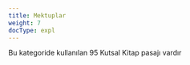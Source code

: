 ```yaml
---
title: Mektuplar
weight: 7
docType: expl
---
```


Bu kategoride kullanılan 95 Kutsal Kitap pasajı vardır
